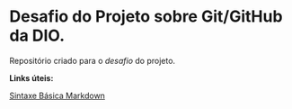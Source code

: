 # Desafio do Projeto sobre Git/GitHub da DIO.
Repositório criado para o <em>desafio</em> do projeto.

<strong>Links úteis:</strong>

[Sintaxe Básica Markdown](https://www.markdownguide.org/basic-syntax/)

